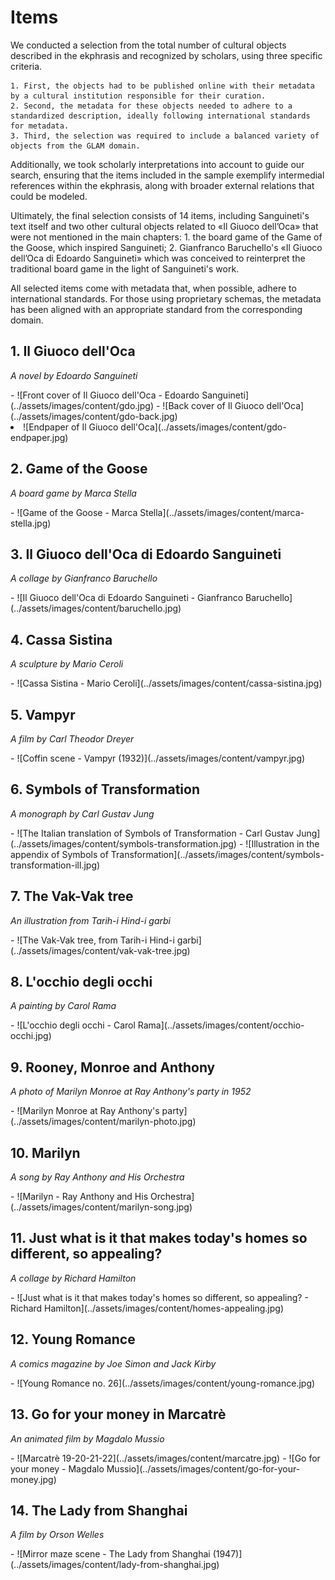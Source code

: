 # Items

We conducted a selection from the total number of cultural objects described in the ekphrasis and recognized by scholars, using three specific criteria.

    1. First, the objects had to be published online with their metadata by a cultural institution responsible for their curation.
    2. Second, the metadata for these objects needed to adhere to a standardized description, ideally following international standards for metadata.
    3. Third, the selection was required to include a balanced variety of objects from the GLAM domain.

Additionally, we took scholarly interpretations into account to guide our search, ensuring that the items included in the sample exemplify intermedial references within the ekphrasis, along with broader external relations that could be modeled.

Ultimately, the final selection consists of 14 items, including Sanguineti's text itself and two other cultural objects related to «Il Giuoco dell’Oca» that were not mentioned in the main chapters:
    1. the board game of the Game of the Goose, which inspired Sanguineti;
    2. Gianfranco Baruchello's «Il Giuoco dell’Oca di Edoardo Sanguineti» which was conceived to reinterpret the traditional board game in the light of Sanguineti's work. 

All selected items come with metadata that, when possible, adhere to international standards. For those using proprietary schemas, the metadata has been aligned with an appropriate standard from the corresponding domain.

## 1. Il Giuoco dell'Oca
_A novel by Edoardo Sanguineti_
<div class="grid cards" markdown>
- ![Front cover of Il Giuoco dell'Oca - Edoardo Sanguineti](../assets/images/content/gdo.jpg)
- ![Back cover of Il Giuoco dell'Oca](../assets/images/content/gdo-back.jpg)
    <li class="span-2">
        ![Endpaper of Il Giuoco dell'Oca](../assets/images/content/gdo-endpaper.jpg)
    </li>
</div>

## 2. Game of the Goose
_A board game by Marca Stella_
<div class="grid cards" markdown>
- ![Game of the Goose - Marca Stella](../assets/images/content/marca-stella.jpg)
</div>

## 3. Il Giuoco dell'Oca di Edoardo Sanguineti
_A collage by Gianfranco Baruchello_
<div class="grid cards" markdown>
- ![Il Giuoco dell'Oca di Edoardo Sanguineti - Gianfranco Baruchello](../assets/images/content/baruchello.jpg)
</div>

## 4. Cassa Sistina
_A sculpture by Mario Ceroli_
<div class="grid cards" markdown>
- ![Cassa Sistina - Mario Ceroli](../assets/images/content/cassa-sistina.jpg)
</div>

## 5. Vampyr
_A film by Carl Theodor Dreyer_
<div class="grid cards" markdown>
- ![Coffin scene - Vampyr (1932)](../assets/images/content/vampyr.jpg)
</div>

## 6. Symbols of Transformation
_A monograph by Carl Gustav Jung_
<div class="grid cards" markdown>
- ![The Italian translation of Symbols of Transformation - Carl Gustav Jung](../assets/images/content/symbols-transformation.jpg)
- ![Illustration in the appendix of Symbols of Transformation](../assets/images/content/symbols-transformation-ill.jpg)
</div>

## 7. The Vak-Vak tree
_An illustration from Tarih-i Hind-i garbi_
<div class="grid cards grid-right" markdown>
- ![The Vak-Vak tree, from Tarih-i Hind-i garbi](../assets/images/content/vak-vak-tree.jpg)
</div>

## 8. L'occhio degli occhi
_A painting by Carol Rama_
<div class="grid cards" markdown>
- ![L'occhio degli occhi - Carol Rama](../assets/images/content/occhio-occhi.jpg)
</div>

## 9. Rooney, Monroe and Anthony
_A photo of Marilyn Monroe at Ray Anthony's party in 1952_
<div class="grid cards grid-right" markdown>
- ![Marilyn Monroe at Ray Anthony's party](../assets/images/content/marilyn-photo.jpg)
</div>

## 10. Marilyn
_A song by Ray Anthony and His Orchestra_
<div class="grid cards grid-right" markdown>
- ![Marilyn - Ray Anthony and His Orchestra](../assets/images/content/marilyn-song.jpg)
</div>

## 11. Just what is it that makes today's homes so different, so appealing?
_A collage by Richard Hamilton_
<div class="grid cards" markdown>
- ![Just what is it that makes today's homes so different, so appealing? - Richard Hamilton](../assets/images/content/homes-appealing.jpg)
</div>

## 12. Young Romance
_A comics magazine by Joe Simon and Jack Kirby_
<div class="grid cards grid-right" markdown>
- ![Young Romance no. 26](../assets/images/content/young-romance.jpg)
</div>

## 13. Go for your money in Marcatrè
_An animated film by Magdalo Mussio_
<div class="grid cards" markdown>
- ![Marcatrè 19-20-21-22](../assets/images/content/marcatre.jpg)
- ![Go for your money - Magdalo Mussio](../assets/images/content/go-for-your-money.jpg)
</div>

## 14. The Lady from Shanghai
_A film by Orson Welles_
<div class="grid cards" markdown>
- ![Mirror maze scene - The Lady from Shanghai (1947)](../assets/images/content/lady-from-shanghai.jpg)
</div>


<style>

.md-typeset h2 {
  margin-bottom: 0.3em;
}

.md-typeset h2 + p {
  margin-top: 0;
}
</style>